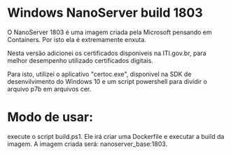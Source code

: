 # Windows NanoServer build 1803

O NanoServer 1803 é uma imagem criada pela Microsoft pensando em Containers. Por isto ela é extremamente enxuta.

Nesta versão adicionei os certificados disponiveis na ITI.gov.br, para melhor desempenho utilizado certificados digitais. 

Para isto, utilizei o aplicativo "certoc.exe", disponivel na SDK de desenvilvimento do Windows 10 e um script powershell
para dividir o arquivo p7b em arquivos cer.


# Modo de usar:

execute o script build.ps1. Ele irá criar uma Dockerfile e executar a build da imagem. A imagem criada será: nanoserver_base:1803.
